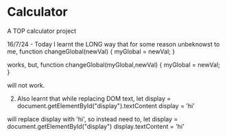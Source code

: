 # Calculator
A TOP calculator project 

16/7/24 - Today I learnt the LONG way that for some reason unbeknowst to me, 
function changeGlobal(newVal) {
  myGlobal = newVal;
}

works, but,
function changeGlobal(myGlobal,newVal) {
  myGlobal = newVal;
}

will not work.

2. Also learnt that while replacing DOM text,
let display = document.getElementById("display").textContent
display = 'hi'

will replace display with 'hi', so instead need to,
let display = document.getElementById("display")
display.textContent = 'hi'